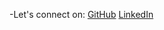 -Let's connect on: [GitHub](https://github.com/jomustech) [LinkedIn](https://linkedin.com/in/jopapadaki)
